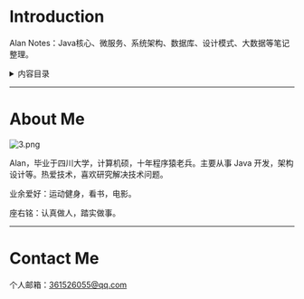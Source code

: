 # Introduction

Alan Notes：Java核心、微服务、系统架构、数据库、设计模式、大数据等笔记整理。

<details> <summary>内容目录</summary> 
<font size=3>Java核心</font>
- <font size=3>**Java核心**</font>

  

  - 集合

    - [ArrayList/Vector](collections/ArrayList.md)

    - [LinkedList](collections/LinkedList.md)

    - [HashMap](collections/HashMap.md)

    - [HashSet](collections/HashSet.md)

    - [LinkedHashMap](collections/LinkedHashMap.md)

      

  - 并发

    - [Java多线程使用](concurrency/Java多线程使用.md)

    - [多线程的三大核心](thread/Threadcore.md)

    - [线程池的使用](concurrency/线程池的使用.md)

    - [Callable和Future配合](concurrency/Callable和Future配合.md)

    - [Java锁的分类和使用](concurrency/Java锁的分类和使用.md)

    - [volatile关键字](concurrency/volatile关键字.md)

    - [Atomic原子类](concurrency/Atomic原子类.md)

    - [CompareAndSet](concurrency/CompareAndSet.md)

    - [synchronized关键字原理](concurrency/synchronized关键字原理.md)

    - [ThreadLocal本地局部变量](concurrency/ThreadLocal本地局部变量.md)

    - [ReentrantLock实现原理 ](concurrency/ReentrantLock实现原理.md)

      

  - JVM

    - [JVM运行时内存结构](jvm/JVM运行时内存结构.md)

    - [JVM垃圾回收机制](jvm/JVM垃圾回收机制.md)

    - [JVM常见垃圾回收器](jvm/JVM常见垃圾回收器.md)

    - [JVM类加载机制](jvm/JVM类加载机制.md)

    - [JVM类加载器和双亲委派机制](jvm/JVM类加载器和双亲委派机制.md)

    - [JVM调优总结](jvm/JVM调优总结.md)

    - [对象引用关系](jvm/对象引用关系总结.md)

    - [生产环境系统运行缓慢问题排查](jvm/生产环境系统运行缓慢问题排查.md)

    - [生产环境CPU 100%解决思路](jvm/生产环境CPU100解决思路.md)

    - [Thread Dump日志分析案例](jvm/ThreadDump日志分析案例.md)

      

  - 其他

    - [反射机制](java_others/反射机制.md)
    - [动态代理](java_others/动态代理.md)
    - [JDK动态代理原理分析](java_others/JDK动态代理原理分析.md)
    - [过滤器和拦截器](java_others/过滤器和拦截器.md)
    - [自定义注解](java_others/自定义注解.md)
    - [Java回调机制](java_others/Java回调机制.md)
    - [深拷贝与浅拷贝](java_others/深拷贝与浅拷贝.md)
    - [Java泛型](java_others/Java泛型.md)

  

- <font size=3>**分布式/微服务**</font>

  

  - SpringBoot/Spring Cloud

    - [SpringCloud系列之Eureka](springcloud/SpringCloud系列之Eureka.md)

    - [SpringCloud系列之Zuul](springcloud/SpringCloud系列之zuul.md)

    - [SpringCloud系列之Feign](springcloud/SpringCloud系列之Feign.md)

    - [SpringCloud系列之Ribbon](springcloud/SpringCloud系列之Ribbon.md)

    - [SpringCloud系列之Hystrix](springcloud/SpringCloud系列之Hystrix.md)

    - [SpringCloud系列之Actuator](springcloud/SpringCloud系列之Actuator.md)

    - [SpringCloud系列之Admin](springcloud/SpringCloud系列之Admin.md)

    - [SpringCloud系列之Sleuth和Zipkin](springcloud/SpringCloud系列之Sleuth和Zipkin.md)

    - [SpringBoot集成Netty](springboot/SpringBoot集成Netty.md)

    - [SpringBoot配置Slf4j和Logback](springboot/SpringBoot配置Slf4j和Logback.md)

      

  - 缓存/MQ/负载均衡

    - [SpringBoot整合Redis及常用工具类](cache/SpringBoot整合Redis及常用工具类.md)

    - [缓存雪崩、穿透、击穿解决方案](cache/缓存雪崩穿透击穿解决方案.md)

    - [Redis持久化方案RDB和AOF](cache/Redis持久化方案RDB和AOF.md)

    - [Redis+Token机制实现接口幂等性](cache/Redis实现接口幂等性方案.md)

    - [RabbitMQ原理和使用方法总结](mq/RabbitMQ原理和使用方法总结.md)

    - [RabbitMQ消息确认机制](mq/RabbitMQ消息确认机制.md)

    - [RabbitMQ可靠消息投递](mq/RabbitMQ可靠消息投递.md)

    - [Netty的高性能NIO模型](netty/Netty的高性能NIO模型.md)

    - [Netty零拷贝Zero-Copy机制](netty/Netty零拷贝Zero-copy机制.md)

    - [Netty检查连接断开的几种方法](netty/Netty检查连接断开的几种方法.md)

    - [Nginx反向代理集群部署](nginx/Nginx反向代理集群部署.md)

      

  - 分布式组件

    - [基于Redis的分布式限流](distributed_component/基于Redis的分布式限流.md)

    - [基于Redis的分布式锁](distributed_component/基于Redis的分布式锁.md)

    - [分布式缓存设计](distributed_component/分布式缓存设计.md)

    - [分布式 ID 生成器](distributed_component/分布式ID生成器.md)

    

- **数据库**

  

  - Mysql

    - [一次慢查询sql导致的故障排查](mysql/一次慢查询sql导致的故障排查.md)

    - [mysql和redis的数据一致性问题](mysql/mysql和redis的数据一致性问题.md)

    

- **DevOps**

  

  - Docker

    - [安装docker和docker compose](docker/安装docker和dockercompose.md)
    - [docker部署redis](docker/docker部署redis.md)
    - [docker部署rabbitmq和rabbitmq集群](docker/docker部署rabbitmq和rabbitmq集群.md)
    - [docker部署nginx配置SSL证书实现https](docker/docker部署nginx配置SSL证书实现https.md)
    - [docker部署elk日志采集系统（tcp方式）](docker/docker部署elk日志采集系统（tcp方式）.md)
    - [docker部署elk日志采集系统（kafka方式）](docker/docker部署elk日志采集系统（kafka方式）.md)
    - [docker部署nexus私有仓库](docker/docker部署nexus私有仓库.md)
    - [Idea使用docker插件部署服务到远程服务器](docker/Idea使用docker插件部署服务到远程服务器.md)

</details>

------

# About Me

![3.png](https://i.loli.net/2021/03/15/JtovsLR5caYbTgu.png)

Alan，毕业于四川大学，计算机硕，十年程序猿老兵。主要从事 Java 开发，架构设计等。热爱技术，喜欢研究解决技术问题。

业余爱好：运动健身，看书，电影。

座右铭：认真做人，踏实做事。



------


# Contact Me

个人邮箱：361526055@qq.com


